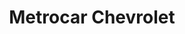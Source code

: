 ---
title: "Metrocar Chevrolet"
url: /quito/metrocar-chevrolet-san-ignacio/
shop: piezas de automóviles
---